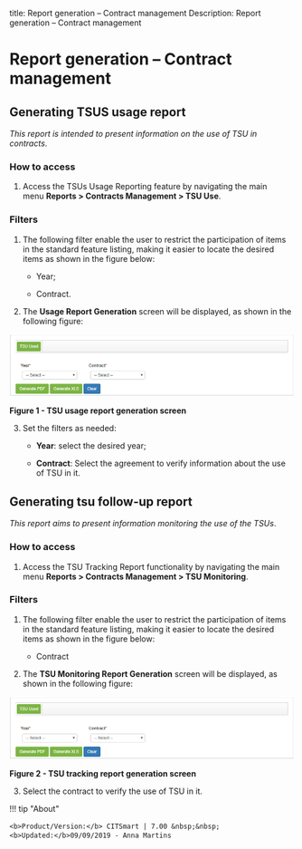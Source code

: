 title: Report generation – Contract management
Description: Report generation – Contract management

# Report generation – Contract management

Generating TSUS usage report
----------------------------

*This report is intended to present information on the use of TSU in contracts*.

### How to access

1.  Access the TSUs Usage Reporting feature by navigating the main
    menu **Reports > Contracts Management > TSU Use**.

### Filters

1.  The following filter enable the user to restrict the participation of items
    in the standard feature listing, making it easier to locate the desired
    items as shown in the figure below:

     -  Year;

     -  Contract.

2.  The **Usage Report Generation** screen will be displayed, as shown in the
    following figure:

![USTs](images/rel-contr.img1.jpg)

**Figure 1 - TSU usage report generation screen**

3.  Set the filters as needed:

    -   **Year**: select the desired year;

    -   **Contract**: Select the agreement to verify information about the use
        of TSU in it.

Generating tsu follow-up report
-------------------------------

*This report aims to present information monitoring the use of the TSUs*.

### How to access

1.  Access the TSU Tracking Report functionality by navigating the main
    menu **Reports > Contracts Management > TSU Monitoring**.

### Filters

1.  The following filter enable the user to restrict the participation of items
    in the standard feature listing, making it easier to locate the desired
    items as shown in the figure below:

     -  Contract

2.  The **TSU Monitoring Report Generation** screen will be displayed, as shown
    in the following figure:

![USTs](images/rel-contr.img1.jpg)

**Figure 2 - TSU tracking report generation screen**

3.  Select the contract to verify the use of TSU in it.


!!! tip "About"

    <b>Product/Version:</b> CITSmart | 7.00 &nbsp;&nbsp;
    <b>Updated:</b>09/09/2019 - Anna Martins
